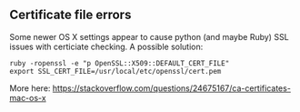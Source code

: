 ## Certificate file errors

Some newer OS X settings appear to cause python (and maybe Ruby) SSL issues with certiciate checking. A possible solution:

```
ruby -ropenssl -e "p OpenSSL::X509::DEFAULT_CERT_FILE"
export SSL_CERT_FILE=/usr/local/etc/openssl/cert.pem
```

More here: https://stackoverflow.com/questions/24675167/ca-certificates-mac-os-x
